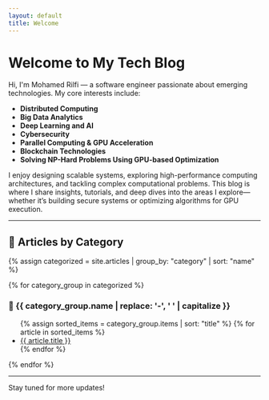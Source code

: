 ```yaml
---
layout: default
title: Welcome
---
```


# Welcome to My Tech Blog

Hi, I'm Mohamed Rilfi — a software engineer passionate about emerging technologies. My core interests include:

- **Distributed Computing**
- **Big Data Analytics**
- **Deep Learning and AI**
- **Cybersecurity**
- **Parallel Computing & GPU Acceleration**
- **Blockchain Technologies**
- **Solving NP-Hard Problems Using GPU-based Optimization**

I enjoy designing scalable systems, exploring high-performance computing architectures, and tackling complex computational problems. This blog is where I share insights, tutorials, and deep dives into the areas I explore—whether it’s building secure systems or optimizing algorithms for GPU execution.

---

## 📝 Articles by Category

{% assign categorized = site.articles | group_by: "category" | sort: "name" %}

{% for category_group in categorized %}
### 📂 {{ category_group.name | replace: '-', ' ' | capitalize }}
<ul>
  {% assign sorted_items = category_group.items | sort: "title" %}
  {% for article in sorted_items %}
    <li><a href="{{ article.url }}">{{ article.title }}</a></li>
  {% endfor %}
</ul>
{% endfor %}

---

Stay tuned for more updates!
